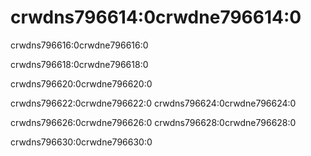 # crwdns796614:0crwdne796614:0

<p class="description">crwdns796616:0crwdne796616:0</p>

crwdns796618:0crwdne796618:0

crwdns796620:0crwdne796620:0

crwdns796622:0crwdne796622:0 crwdns796624:0crwdne796624:0

crwdns796626:0crwdne796626:0 crwdns796628:0crwdne796628:0

crwdns796630:0crwdne796630:0